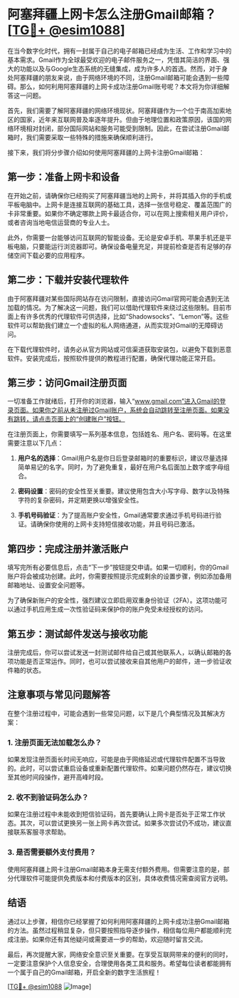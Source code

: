 # 阿塞拜疆上网卡怎么注册Gmail邮箱？[[TG💪+ @esim1088](https://t.me/s/esim1088)]

在当今数字化时代，拥有一封属于自己的电子邮箱已经成为生活、工作和学习中的基本需求。Gmail作为全球最受欢迎的电子邮件服务之一，凭借其简洁的界面、强大的功能以及与Google生态系统的无缝集成，成为许多人的首选。然而，对于身处阿塞拜疆的朋友来说，由于网络环境的不同，注册Gmail邮箱可能会遇到一些障碍。那么，如何利用阿塞拜疆的上网卡成功注册Gmail账号呢？本文将为你详细解答这一问题。

首先，我们需要了解阿塞拜疆的网络环境现状。阿塞拜疆作为一个位于南高加索地区的国家，近年来互联网普及率逐年提升。但由于地理位置和政策原因，该国的网络环境相对封闭，部分国际网站和服务可能受到限制。因此，在尝试注册Gmail邮箱时，我们需要采取一些特殊的措施来确保顺利进行。

接下来，我们将分步骤介绍如何使用阿塞拜疆的上网卡注册Gmail邮箱：

## 第一步：准备上网卡和设备

在开始之前，请确保你已经购买了阿塞拜疆当地的上网卡，并将其插入你的手机或平板电脑中。上网卡是连接互联网的基础工具，选择一张信号稳定、覆盖范围广的卡非常重要。如果你不确定哪款上网卡最适合你，可以在网上搜索相关用户评价，或者咨询当地电信运营商的专业人士。

此外，你需要一台能够访问互联网的智能设备。无论是安卓手机、苹果手机还是平板电脑，只要能运行浏览器即可。确保设备电量充足，并提前检查是否有足够的存储空间下载必要的应用程序。

## 第二步：下载并安装代理软件

由于阿塞拜疆对某些国际网站存在访问限制，直接访问Gmail官网可能会遇到无法加载的情况。为了解决这一问题，我们可以借助代理软件来绕过这些限制。目前市面上有许多优秀的代理软件可供选择，比如“Shadowsocks”、“Lemon”等。这些软件可以帮助我们建立一个虚拟的私人网络通道，从而实现对Gmail的无障碍访问。

在下载代理软件时，请务必从官方网站或可信渠道获取安装包，以避免下载到恶意软件。安装完成后，按照软件提供的教程进行配置，确保代理功能正常开启。

## 第三步：访问Gmail注册页面

一切准备工作就绪后，打开你的浏览器，输入“www.gmail.com”进入Gmail的登录页面。如果你之前从未注册过Gmail账户，系统会自动跳转至注册页面。如果没有跳转，请点击页面上的“创建账户”按钮。

在注册页面上，你需要填写一系列基本信息，包括姓名、用户名、密码等。在这里需要注意以下几点：

1. **用户名的选择**：Gmail用户名是你日后登录邮箱时的重要标识，建议尽量选择简单易记的名字。同时，为了避免重复，最好在用户名后面加上数字或字母组合。
   
2. **密码设置**：密码的安全性至关重要。建议使用包含大小写字母、数字以及特殊字符的复杂密码，并定期更换以增强安全性。

3. **手机号码验证**：为了提高账户安全性，Gmail通常要求通过手机号码进行验证。请确保你使用的上网卡支持短信接收功能，并且号码已激活。

## 第四步：完成注册并激活账户

填写完所有必要信息后，点击“下一步”按钮提交申请。如果一切顺利，你的Gmail账户将会被成功创建。此时，你需要按照提示完成剩余的设置步骤，例如添加备用邮箱地址、设置安全问题等。

为了确保新账户的安全性，强烈建议立即启用双重身份验证（2FA）。这项功能可以通过手机应用生成一次性验证码来保护你的账户免受未经授权的访问。

## 第五步：测试邮件发送与接收功能

注册完成后，你可以尝试发送一封测试邮件给自己或其他联系人，以确认邮箱的各项功能是否正常运作。同时，也可以尝试接收来自其他用户的邮件，进一步验证收件箱的状态。

## 注意事项与常见问题解答

在整个注册过程中，可能会遇到一些常见问题，以下是几个典型情况及其解决方案：

### 1. 注册页面无法加载怎么办？

如果发现注册页面长时间无响应，可能是由于网络延迟或代理软件配置不当导致的。此时，可以尝试重启设备或重新配置代理软件。如果问题仍然存在，建议切换至其他时间段操作，避开高峰时段。

### 2. 收不到验证码怎么办？

如果在注册过程中未能收到短信验证码，首先要确认上网卡是否处于正常工作状态。其次，可以尝试更换另一张上网卡再次尝试。如果多次尝试仍不成功，建议直接联系客服寻求帮助。

### 3. 是否需要额外支付费用？

使用阿塞拜疆上网卡注册Gmail邮箱本身无需支付额外费用。但需要注意的是，部分代理软件可能提供免费版本和付费版本的区别，具体收费情况需查阅官方说明。

## 结语

通过以上步骤，相信你已经掌握了如何利用阿塞拜疆的上网卡成功注册Gmail邮箱的方法。虽然过程稍显复杂，但只要按照指导逐步操作，相信每位用户都能顺利完成注册。如果你还有其他疑问或需要进一步的帮助，欢迎随时留言交流。

最后，再次提醒大家，网络安全意识至关重要。在享受互联网带来的便利的同时，一定要注意保护个人信息安全，合理使用各类工具和服务。希望每位读者都能拥有一个属于自己的Gmail邮箱，开启全新的数字生活旅程！

[[TG💪+ @esim1088](https://t.me/s/esim1088) ![Image](https://i.postimg.cc/4NQfJmqS/Snipaste-2025-05-13-00-14-12.png)]
